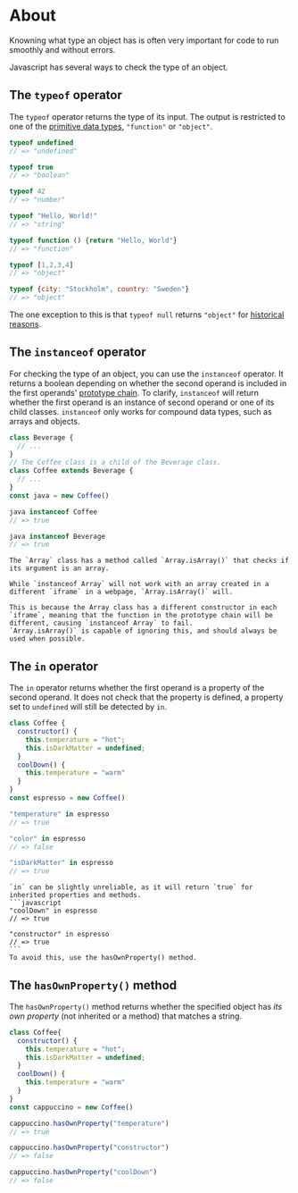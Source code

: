 # About

Knowning what type an object has is often very important for code to run smoothly and without errors.

Javascript has several ways to check the type of an object.

## The `typeof` operator

The `typeof` operator returns the type of its input. 
The output is restricted to one of the [primitive data types][primitives], `"function"` or `"object"`.
```javascript
typeof undefined
// => "undefined"

typeof true
// => "boolean"

typeof 42
// => "number"

typeof "Hello, World!"
// => "string"

typeof function () {return "Hello, World"}
// => "function"

typeof [1,2,3,4]
// => "object"

typeof {city: "Stockholm", country: "Sweden"}
// => "object"
```
The one exception to this is that `typeof null` returns `"object"` for [historical reasons][typeof null is object].

## The `instanceof` operator

For checking the type of an object, you can use the `instanceof` operator.
It returns a boolean depending on whether the second operand is included in the first operands' [prototype chain][prototype chain].
To clarify, `instanceof` will return whether the first operand is an instance of second operand or one of its child classes.
`instanceof` only works for compound data types, such as arrays and objects.

```javascript
class Beverage {
  // ...
}
// The Coffee class is a child of the Beverage class.
class Coffee extends Beverage {
  // ...
}
const java = new Coffee()

java instanceof Coffee
// => true

java instanceof Beverage
// => true

```
~~~~exercism/advanced
The `Array` class has a method called `Array.isArray()` that checks if its argument is an array.

While `instanceof Array` will not work with an array created in a different `iframe` in a webpage, `Array.isArray()` will.

This is because the Array class has a different constructor in each `iframe`, meaning that the function in the prototype chain will be different, causing `instanceof Array` to fail.
`Array.isArray()` is capable of ignoring this, and should always be used when possible.
~~~~
## The `in` operator

The `in` operator returns whether the first operand is a property of the second operand.
It does not check that the property is defined, a property set to `undefined` will still be detected by `in`.
```javascript
class Coffee {
  constructor() {
    this.temperature = "hot";
    this.isDarkMatter = undefined;
  }
  coolDown() {
    this.temperature = "warm"
  }
}
const espresso = new Coffee()

"temperature" in espresso
// => true

"color" in espresso
// => false

"isDarkMatter" in espresso
// => true

```
~~~~exercism/note
`in` can be slightly unreliable, as it will return `true` for inherited properties and methods.
```javascript
"coolDown" in espresso
// => true

"constructor" in espresso
// => true
```
To avoid this, use the hasOwnProperty() method.
~~~~
## The `hasOwnProperty()` method

The `hasOwnProperty()` method returns whether the specified object has _its own property_ (not inherited or a method) that matches a string.
```javascript
class Coffee{
  constructor() {
    this.temperature = "hot";
    this.isDarkMatter = undefined;
  }
  coolDown() {
    this.temperature = "warm"
  }
}
const cappuccino = new Coffee()

cappuccino.hasOwnProperty("temperature")
// => true

cappuccino.hasOwnProperty("constructor")
// => false

cappuccino.hasOwnProperty("coolDown")
// => false
```

[primitives]: https://developer.mozilla.org/en-US/docs/Glossary/Primitive
[typeof null is object]: https://2ality.com/2013/10/typeof-null.html
[prototype chain]: https://developer.mozilla.org/en-US/docs/Web/JavaScript/Guide/Inheritance_and_the_prototype_chain

